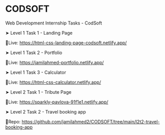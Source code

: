 # CODSOFT
Web Development Internship Tasks - CodSoft

➤ Level 1 Task 1 - Landing Page

🔴Live: https://html-css-landing-page-codsoft.netlify.app/

➤ Level 1 Task 2 - Portfolio

🔴Live: https://jamilahmed-portfolio.netlify.app/  

➤ Level 1 Task 3 - Calculator

🔴Live: https://html-css-calculator.netlify.app/

➤ Level 2 Task 1 - Tribute Page

🔴Live: https://sparkly-pavlova-91f1e1.netlify.app/

➤ Level 2 Task 2 - Travel booking app

🔴Repo: https://github.com/jamilahmed2/CODSOFT/tree/main/l2t2-travel-booking-app